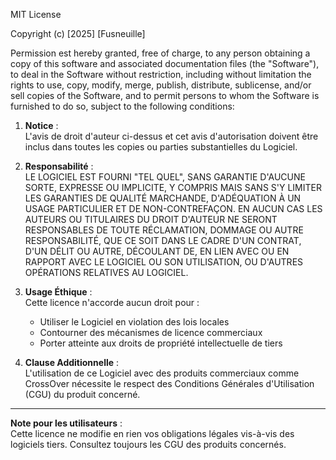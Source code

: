 MIT License

Copyright (c) [2025] [Fusneuille]

Permission est hereby granted, free of charge, to any person obtaining a copy
of this software and associated documentation files (the "Software"), to deal
in the Software without restriction, including without limitation the rights
to use, copy, modify, merge, publish, distribute, sublicense, and/or sell
copies of the Software, and to permit persons to whom the Software is
furnished to do so, subject to the following conditions:

1. **Notice** :  
   L'avis de droit d'auteur ci-dessus et cet avis d'autorisation doivent être inclus dans toutes les copies ou parties substantielles du Logiciel.

2. **Responsabilité** :  
   LE LOGICIEL EST FOURNI "TEL QUEL", SANS GARANTIE D'AUCUNE SORTE, EXPRESSE OU IMPLICITE, Y COMPRIS MAIS SANS S'Y LIMITER LES GARANTIES DE QUALITÉ MARCHANDE, D'ADÉQUATION À UN USAGE PARTICULIER ET DE NON-CONTREFAÇON. EN AUCUN CAS LES AUTEURS OU TITULAIRES DU DROIT D'AUTEUR NE SERONT RESPONSABLES DE TOUTE RÉCLAMATION, DOMMAGE OU AUTRE RESPONSABILITÉ, QUE CE SOIT DANS LE CADRE D'UN CONTRAT, D'UN DÉLIT OU AUTRE, DÉCOULANT DE, EN LIEN AVEC OU EN RAPPORT AVEC LE LOGICIEL OU SON UTILISATION, OU D'AUTRES OPÉRATIONS RELATIVES AU LOGICIEL.

3. **Usage Éthique** :  
   Cette licence n'accorde aucun droit pour :
   - Utiliser le Logiciel en violation des lois locales
   - Contourner des mécanismes de licence commerciaux
   - Porter atteinte aux droits de propriété intellectuelle de tiers

4. **Clause Additionnelle** :  
   L'utilisation de ce Logiciel avec des produits commerciaux comme CrossOver nécessite le respect des Conditions Générales d'Utilisation (CGU) du produit concerné.

---

**Note pour les utilisateurs** :  
Cette licence ne modifie en rien vos obligations légales vis-à-vis des logiciels tiers. Consultez toujours les CGU des produits concernés.